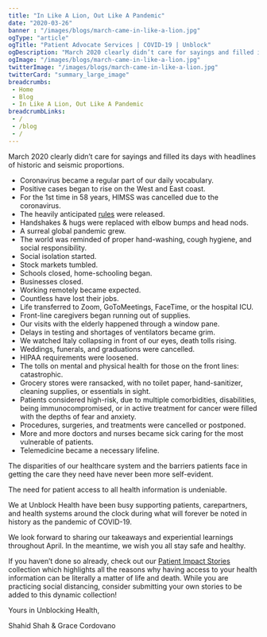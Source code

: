 ```yaml
--- 
title: "In Like A Lion, Out Like A Pandemic"
date: "2020-03-26"
banner : "/images/blogs/march-came-in-like-a-lion.jpg"
ogType: "article"
ogTitle: "Patient Advocate Services | COVID-19 | Unblock"
ogDescription: "March 2020 clearly didn’t care for sayings and filled its days with headlines of historic and seismic proportions."
ogImage: "/images/blogs/march-came-in-like-a-lion.jpg"
twitterImage: "/images/blogs/march-came-in-like-a-lion.jpg"
twitterCard: "summary_large_image"
breadcrumbs:
 - Home
 - Blog
 - In Like A Lion, Out Like A Pandemic
breadcrumbLinks:
 - / 
 - /blog
 - / 
---
```


March 2020 clearly didn’t care for sayings and filled its days with headlines of historic and seismic proportions.

- Coronavirus became a regular part of our daily vocabulary.
- Positive cases began to rise on the West and East coast.
- For the 1st time in 58 years, HIMSS was cancelled due to the coronavirus.
- The heavily anticipated <a href="https://www.healthit.gov/curesrule/" target="_blank">rules</a> were released.
- Handshakes & hugs were replaced with elbow bumps and head nods.
- A surreal global pandemic grew.
- The world was reminded of proper hand-washing, cough hygiene, and social responsibility.
- Social isolation started.
- Stock markets tumbled.
- Schools closed, home-schooling began.
- Businesses closed.
- Working remotely became expected.
- Countless have lost their jobs.
- Life transferred to Zoom, GoToMeetings, FaceTime, or the hospital ICU.
- Front-line caregivers began running out of supplies.
- Our visits with the elderly happened through a window pane.
- Delays in testing and shortages of ventilators became grim.
- We watched Italy collapsing in front of our eyes, death tolls rising.
- Weddings, funerals, and graduations were cancelled.
- HIPAA requirements were loosened.
- The tolls on mental and physical health for those on the front lines: catastrophic.
- Grocery stores were ransacked, with no toilet paper, hand-sanitizer, cleaning supplies, or essentials in sight.
- Patients considered high-risk, due to multiple comorbidities, disabilities, being immunocompromised, or in active treatment for cancer were filled with the depths of fear and anxiety.
- Procedures, surgeries, and treatments were cancelled or postponed.
- More and more doctors and nurses became sick caring for the most vulnerable of patients.
- Telemedicine became a necessary lifeline.

The disparities of our healthcare system and the barriers patients face in getting the care they need have never been more self-evident.

The need for patient access to all health information is undeniable. 

We at Unblock Health have been busy supporting patients, carepartners, and health systems around the clock during what will forever be noted in history as the pandemic of COVID-19. 

We look forward to sharing our takeaways and experiential learnings throughout April. In the meantime, we wish you all stay safe and healthy.


If you haven’t done so already, check out our [Patient Impact Stories](https://www.unblock.health/patient-impact-stories/) collection which highlights all the reasons why having access to your health information can be literally a matter of life and death. While you are practicing social distancing, consider submitting your own stories to be added to this dynamic collection!




Yours in Unblocking Health,

Shahid Shah & Grace Cordovano